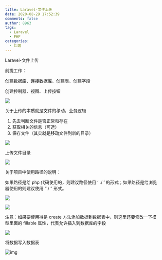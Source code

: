 ```yaml
---
title: Laravel-文件上传
date: 2020-08-29 17:52:39
comments: false
author: 8963
tags:
  - Laravel
  - PHP
categories:
  - 后端
---
```


Laravel-文件上传

<!-- more -->

前提工作：

创建数据库、连接数据库、创建表、创建字段

创建控制器、视图、上传按钮

![](https://cdn.jsdelivr.net/gh/K8963/cloudimg@master/blog/20200829164452831.png)

关于上传的本质就是文件的移动，业务逻辑

1. 先去判断文件是否正常和存在
2. 获取相关的信息（可选）
3. 保存文件（其实就是移动文件到新的目录）

![](https://cdn.jsdelivr.net/gh/K8963/cloudimg@master/blog/20200829170323167.png)

上传文件目录

![](https://cdn.jsdelivr.net/gh/K8963/cloudimg@master/blog/20200829170341406.png)

关于项目中使用路径的说明：

如果路径是给 php 代码使用的，则建议路径使用 ’ ./ ’ 的形式；如果路径是给浏览器使用的则建议使用 “ / ” 形式。

![](https://cdn.jsdelivr.net/gh/K8963/cloudimg@master/blog/20200829170401348.png)

![](https://cdn.jsdelivr.net/gh/K8963/cloudimg@master/blog/20200829170407439.png)

注意：如果要使用得是 create 方法添加数据到数据表中，则这里还要修改一下模型里面的 fillable 属性，代表允许插入到数据库的字段

![](https://cdn.jsdelivr.net/gh/K8963/cloudimg@master/blog/20200829170429880.png)

将数据写入数据表

![img](https://cdn.jsdelivr.net/gh/K8963/cloudimg@master/blog/20200829170438412.png)
